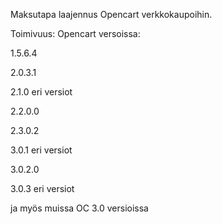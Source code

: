 Maksutapa laajennus Opencart verkkokaupoihin.


Toimivuus: Opencart versoissa:


1.5.6.4

2.0.3.1

2.1.0 eri versiot

2.2.0.0

2.3.0.2

3.0.1 eri versiot

3.0.2.0

3.0.3 eri versiot

ja myös muissa OC 3.0 versioissa
